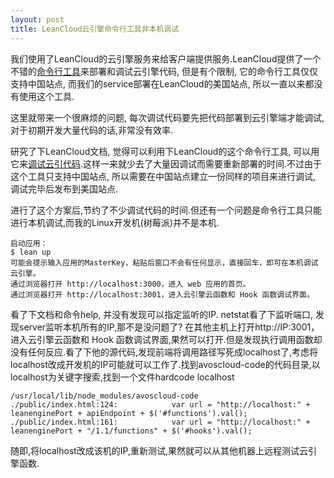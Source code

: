 ```yaml
---
layout: post
title: LeanCloud云引擎命令行工具非本机调试
---
```

我们使用了LeanCloud的云引擎服务来给客户端提供服务.LeanCloud提供了一个不错的[命令行工具](https://leancloud.cn/docs/leanengine_cli.html)来部署和调试云引擎代码, 但是有个限制, 它的命令行工具仅仅支持中国站点, 而我们的service部署在LeanCloud的美国站点, 所以一直以来都没有使用这个工具.

这里就带来一个很麻烦的问题, 每次调试代码要先把代码部署到云引擎端才能调试,对于初期开发大量代码的话,非常没有效率.

研究了下LeanCloud文档, 觉得可以利用下LeanCloud的这个命令行工具, 可以用它来[调试云引代码](https://leancloud.cn/docs/leanengine_cli.html#本地运行).这样一来就少去了大量因调试而需要重新部署的时间.不过由于这个工具只支持中国站点, 所以需要在中国站点建立一份同样的项目来进行调试, 调试完毕后发布到美国站点.

进行了这个方案后,节约了不少调试代码的时间.但还有一个问题是命令行工具只能进行本机调试,而我的Linux开发机(树莓派)并不是本机.

    启动应用：
    $ lean up
    可能会提示输入应用的MasterKey，粘贴后窗口不会有任何显示，直接回车，即可在本机调试云引擎。
    通过浏览器打开 http://localhost:3000，进入 web 应用的首页。
    通过浏览器打开 http://localhost:3001，进入云引擎云函数和 Hook 函数调试界面。

看了下文档和命令help, 并没有发现可以指定监听的IP. netstat看了下监听端口, 发现server监听本机所有的IP,那不是没问题了? 在其他主机上打开http://IP:3001，进入云引擎云函数和 Hook 函数调试界面,果然可以打开.但是发现执行调用函数却没有任何反应.看了下他的源代码,发现前端将调用路径写死成localhost了,考虑将localhost改成开发机的IP可能就可以工作了.找到avoscloud-code的代码目录,以localhost为关键字搜索,找到一个文件hardcode localhost

    /usr/local/lib/node_modules/avoscloud-code
    ./public/index.html:124:            var url = "http://localhost:" + leanenginePort + apiEndpoint + $('#functions').val();
    ./public/index.html:161:            var url = "http://localhost:" + leanenginePort + "/1.1/functions" + $('#hooks').val();

随即,将localhost改成该机的IP,重新测试,果然就可以从其他机器上远程测试云引擎函数.

